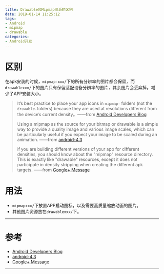 ```yaml
---
title: Drawable和Mipmap资源的区别
date: 2019-01-14 11:25:12
tags:
- Android
- mipmap
- drawable
categories:
- Android开发
---
```


# 区别

在apk安装的时候，`mipmap-xxx/`下的所有分辨率的图片都会保留，而`drawablexxx/`下的图片只有保留适配设备分辨率的图片，其余图片会丢弃掉，减少了APP安装大小。

> It’s best practice to place your app icons in `mipmap-` folders (not the `drawable-`folders) because they are used at resolutions different from the device’s current density。——from [Android Developers Blog](https://android-developers.googleblog.com/2014/10/getting-your-apps-ready-for-nexus-6-and.html)
>
> Using a mipmap as the source for your bitmap or drawable is a simple way to provide a quality image and various image scales, which can be particularly useful if you expect your image to be scaled during an animation. ——from [android-4.3](https://developer.android.com/about/versions/android-4.3)
>
>  if you are building different versions of your app for different densities, you should know about the "mipmap" resource directory.  This is exactly like "drawable" resources, except it does not participate in density stripping when creating the different apk targets. ——from [Google+ Message](https://plus.google.com/+DianneHackborn/posts/QTA9McYan1L)

# 用法

- `mipmapxxx/`下放置APP启动图标，以及需要高质量缩放动画的图片。
- 其他图片资源放在`drawablexxx/`下。

---

# 参考

- [Android Developers Blog](https://android-developers.googleblog.com/2014/10/getting-your-apps-ready-for-nexus-6-and.html)
- [android-4.3](https://developer.android.com/about/versions/android-4.3)
- [Google+ Message](https://plus.google.com/+DianneHackborn/posts/QTA9McYan1L)

----